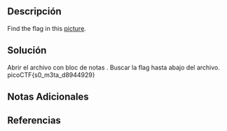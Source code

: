 ## Descripción 
Find the flag in this [picture](https://jupiter.challenges.picoctf.org/static/916b07b4c87062c165ace1d3d31ef655/pico_img.png).
## Solución
Abrir el archivo con bloc de notas .
Buscar la flag hasta abajo del archivo.
picoCTF{s0_m3ta_d8944929}
## Notas Adicionales 
## Referencias